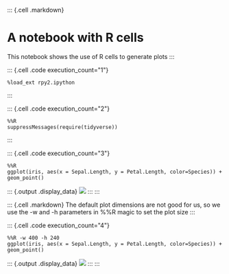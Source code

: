 ::: {.cell .markdown}
# A notebook with R cells

This notebook shows the use of R cells to generate plots
:::

::: {.cell .code execution_count="1"}
``` {.python}
%load_ext rpy2.ipython
```
:::

::: {.cell .code execution_count="2"}
``` {.python}
%%R
suppressMessages(require(tidyverse))
```
:::

::: {.cell .code execution_count="3"}
``` {.python}
%%R
ggplot(iris, aes(x = Sepal.Length, y = Petal.Length, color=Species)) + geom_point()
```

::: {.output .display_data}
![](3fc4493185b3637a4127483394ece754faff16c7.png)
:::
:::

::: {.cell .markdown}
The default plot dimensions are not good for us, so we use the -w and -h
parameters in %%R magic to set the plot size
:::

::: {.cell .code execution_count="4"}
``` {.python}
%%R -w 400 -h 240
ggplot(iris, aes(x = Sepal.Length, y = Petal.Length, color=Species)) + geom_point()
```

::: {.output .display_data}
![](92a00f6aa6af61f269e4b4a9db7fe31d5f8b1dbb.png)
:::
:::
